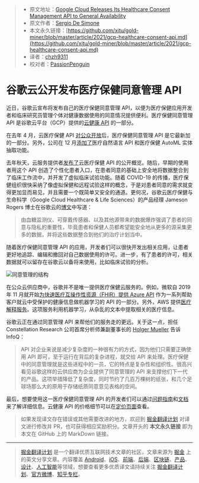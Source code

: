> * 原文地址：[Google Cloud Releases Its Healthcare Consent Management API to General Availability](https://www.infoq.com/news/2021/03/gcp-healthcare-consent-api)
> * 原文作者：[Sergio De Simone](https://www.infoq.com/profile/Sergio-De-Simone/)
> * 本文永久链接：[https://github.com/xitu/gold-miner/blob/master/article/2021/gcp-healthcare-consent-api.md](https://github.com/xitu/gold-miner/blob/master/article/2021/gcp-healthcare-consent-api.md)
> * 译者：[chzh9311](https://github.com/chzh9311)
> * 校对者：[PassionPenguin](https://github.com/PassionPenguin)

# 谷歌云公开发布医疗保健同意管理 API

近日，谷歌云宣布将发布自己的医疗保健同意管理 API，以便为医疗保健应用开发者和临床研究员管理个体对健康数据使用的同意情况提供便利。医疗保健同意管理 API 是谷歌云平台（GCP）提供的[云健康 API](https://cloud.google.com/healthcare) 的一部分。

在去年 4 月，云医疗保健 API [对公众开放](https://www.infoq.com/news/2020/04/google-healthcare-api-ga/)后，医疗保健同意管理 API 是它最新加的一部分。另外，公司在 12 月[添加了](https://www.infoq.com/news/2020/12/google-healthcare-ai-ml/)医疗自然语言 API 和医疗保健 AutoML 实体抽取功能。

去年秋天，云服务提供者[发布了](https://cloud.google.com/blog/topics/healthcare-life-sciences/googles-healthcare-consent-management-api-protects-user-data)云医疗保健 API 的公开概览。随后，早期的使用者用这个 API 创造了个性化患者入口，在患者同意的基础上安全地将数据整合到了临床工作流中，并开发了虚拟临床试验功能。随着 COVID-19 的传播，医疗保健组织很快采纳了像虚拟保健和远程试验这样的概念，于是对患者同意的需求就变得更加显而易见，并且需要一个既简单又安全的通道。更何况，谷歌云医疗保健与生命科学（Google Cloud Healthcare & Life Sciences）的产品经理 Jameson Rogers 博士在谷歌云的[博文](https://cloud.google.com/blog/topics/healthcare-life-sciences/google-cloud-healthcare-consent-management-api-generally-available)中写道：

> 由血糖监测仪、可穿戴传感器、以及其他源带来的数据爆炸强调了患者的同意与隐私的重要性，毕竟患者和保健人员都希望能安全地从更多的源采集更多的数据，并将这些数据整合到他们的治疗计划当中。

随着医疗保健同意管理 API 的应用，开发者们可以很快开发出相关应用，让患者更好地追踪、编辑和撤回对自己数据使用的许可。进一步，有了患者的许可，相关数据就可以留存在谷歌云以备将来使用，比如临床试验的分析。

![同意管理的结构](https://cloud.google.com/healthcare/images/consent_architecture.svg)

在公众云供应商中，谷歌并不是唯一提供医疗保健云服务的。例如，微软自 2019 年 11 月就开始[为快速医疗互操作性资源（FHIR）提供 Azure API](https://www.infoq.com/news/2019/11/azure-api-fhir-ga/) 作为一系列帮助客户就云中受保护的健康信息做机器学习的 API 的一部分。另外，AWS 提供[医疗解释服务](https://aws.amazon.com/comprehend/medical/)。这项服务利用机器学习，从杂乱的文本中提取相关的医疗信息。

谷歌云正在通过同意管理 API 来帮他们的服务走的更远。关于这一点，担任 Constellation Research 公司首席分析师兼副董事长的 [Holger Mueller](https://twitter.com/holgermu) 告诉 InfoQ：

> API 对企业来说是减少复杂度的一种很有力的方式，因为他们只需要正确使用 API 即可，至于运行在背后的复杂进程，就交给 API 来处理。医疗保健中的同意管理就是这些进程中的一员，它的特点是复杂性和组织性。很高兴看见谷歌这样的云供应商为企业提供了同意管理的 API 来支撑他们下一代的产品。这项举措降低了复杂度，同时节约了几百万棵树的纸张，和几个足球场那么大的原用于存储纸质同意意见表格的空间。

最后，想要使用这一医疗保健同意管理 API 的开发者们可以通过[问题指南](https://cloud.google.com/healthcare/docs/how-tos/consent)和[文档](https://cloud.google.com/healthcare/docs/concepts/consent)来了解详细信息。云健康 API 的价格细节可以在[定价页面](https://cloud.google.com/healthcare/pricing)查看。

> 如果发现译文存在错误或其他需要改进的地方，欢迎到 [掘金翻译计划](https://github.com/xitu/gold-miner) 对译文进行修改并 PR，也可获得相应奖励积分。文章开头的 **本文永久链接** 即为本文在 GitHub 上的 MarkDown 链接。

---

> [掘金翻译计划](https://github.com/xitu/gold-miner) 是一个翻译优质互联网技术文章的社区，文章来源为 [掘金](https://juejin.im) 上的英文分享文章。内容覆盖 [Android](https://github.com/xitu/gold-miner#android)、[iOS](https://github.com/xitu/gold-miner#ios)、[前端](https://github.com/xitu/gold-miner#前端)、[后端](https://github.com/xitu/gold-miner#后端)、[区块链](https://github.com/xitu/gold-miner#区块链)、[产品](https://github.com/xitu/gold-miner#产品)、[设计](https://github.com/xitu/gold-miner#设计)、[人工智能](https://github.com/xitu/gold-miner#人工智能)等领域，想要查看更多优质译文请持续关注 [掘金翻译计划](https://github.com/xitu/gold-miner)、[官方微博](http://weibo.com/juejinfanyi)、[知乎专栏](https://zhuanlan.zhihu.com/juejinfanyi)。
